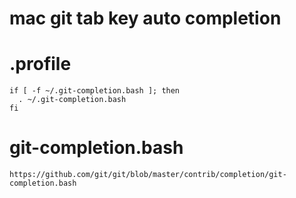# mac git tab key auto completion

# .profile
```
if [ -f ~/.git-completion.bash ]; then
  . ~/.git-completion.bash
fi
```

# git-completion.bash
```
https://github.com/git/git/blob/master/contrib/completion/git-completion.bash
```